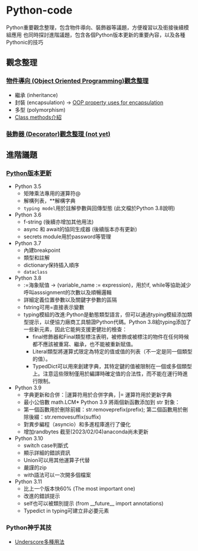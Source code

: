 # Python-code
Python重要觀念整理，包含物件導向、裝飾器等議題，方便複習以及銜接後續模組應用
也同時探討進階議題，包含各個Python版本更新的重要內容，以及各種Pythonic的技巧
## 觀念整理
### [物件導向 (Object Oriented Programming)觀念整理](OOP/OOP_concepts_Python.ipynb)
* 繼承 (inheritance)
* 封裝 (encapsulation) &rarr; [OOP property uses for encapsulation](OOP/OOP_property.ipynb)
* 多型 (polymorphism)
* [Class methods介紹](OOP/OPP_class_methods.ipynb)

### [裝飾器 (Decorator)觀念整理 (not yet)](Decorator.ipynb)

## 進階議題 
### [Python版本更新](Advanced-issues/Add_new_features.ipynb)
* Python 3.5
  * 矩陣乘法專用的運算符@
  * 解構列表，\**解構字典
  * `typing model`用於註解參數與回傳型態 (此文檔於Python 3.8說明)
* Python 3.6
  * f-string (後續亦增加其他用法)
  * async 和 await的協同生成器 (後續版本亦有更新)
  * secrets module用於password等管理
* Python 3.7
  * 內建breakpoint
  * 類型和註解
  * dictionary保持插入順序
  * `dataclass`
* Python 3.8
  * :=海象賦值 → (variable_name := expression)，用於if, while等協助減少呼叫asssignment的次數以及順暢邏輯
  * 詳細定義位置參數以及關鍵字參數的區隔
  * fstring可用=直接表示變數
  * typing模組的改進:Python是動態類型語言，但可以通過typing模組添加類型提示，以便協力廠商工具驗證Python代碼。Python 3.8給typing添加了一些新元素，因此它能夠支援更健壯的檢查：
    * final修飾器和Final類型標注表明，被修飾或被標注的物件在任何時候都不應該被重寫、繼承，也不能被重新賦值。
    * Literal類型將運算式限定為特定的值或值的列表（不一定是同一個類型的值）。
    * TypedDict可以用來創建字典，其特定鍵的值被限制在一個或多個類型上。注意這些限制僅用於編譯時確定值的合法性，而不能在運行時進行限制。
* Python 3.9
  * 字典更新和合併：|運算符用於合併字典，|= 運算符用於更新字典
  * 最小公倍數 math.LCM* Python 3.9 將兩個新函數添加到 str 對象：
  * 第一個函數用於刪除前綴：str.removeprefix(prefix); 第二個函數用於刪除後綴：str.removesuffix(suffix)
  * 對異步編程（asyncio）和多進程庫進行了優化
  * 增加randbytes
截至(2023/02/04)anaconda尚未更新
* Python 3.10
  * switch case判斷式
  * 顯示詳細的錯誤資訊
  * Union可以用其他運算子代替
  * 嚴謹的zip
  * with語法可以一次開多個檔案
* Python 3.11
  * 比上一个版本快60% (The most important one)
  * 改進的錯誤提示
  * self也可以被類別提示 (from \_\_future\_\_ import annotations)
  * Typedict in typing可建立非必要元素

### Python神乎其技
* [Underscore多種用法](Advanced-issues/Underline_illustration.ipynb)
